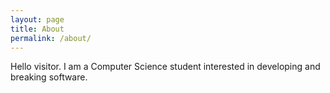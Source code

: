 ```yaml
---
layout: page
title: About
permalink: /about/
---
```


Hello visitor. I am a Computer Science student interested in developing and breaking software.
